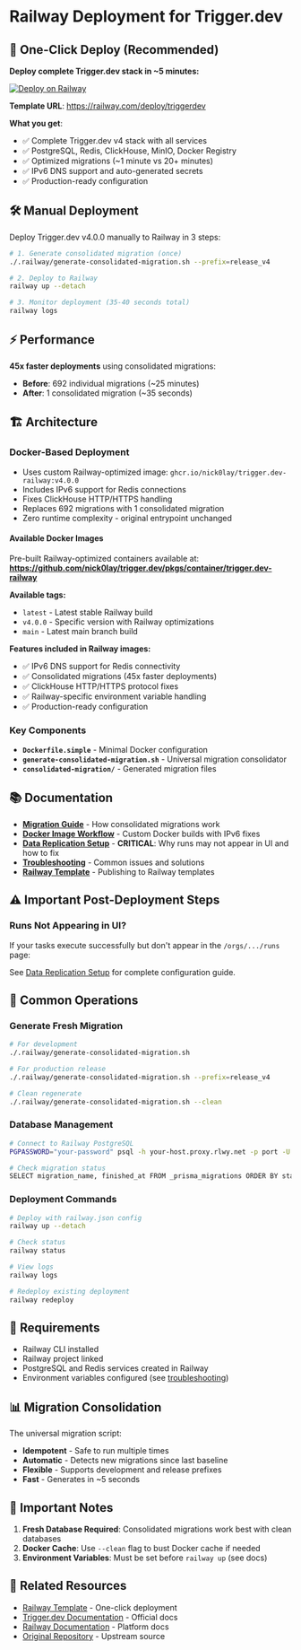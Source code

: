 # Railway Deployment for Trigger.dev

## 🚀 One-Click Deploy (Recommended)

**Deploy complete Trigger.dev stack in ~5 minutes:**

[![Deploy on Railway](https://railway.com/button.svg)](https://railway.com/deploy/c91Aj8?referralCode=CG2P3Y&utm_medium=integration&utm_source=template&utm_campaign=generic)

**Template URL**: https://railway.com/deploy/triggerdev

**What you get**:
- ✅ Complete Trigger.dev v4 stack with all services
- ✅ PostgreSQL, Redis, ClickHouse, MinIO, Docker Registry
- ✅ Optimized migrations (~1 minute vs 20+ minutes)
- ✅ IPv6 DNS support and auto-generated secrets
- ✅ Production-ready configuration

## 🛠️ Manual Deployment

Deploy Trigger.dev v4.0.0 manually to Railway in 3 steps:

```bash
# 1. Generate consolidated migration (once)
./.railway/generate-consolidated-migration.sh --prefix=release_v4

# 2. Deploy to Railway
railway up --detach

# 3. Monitor deployment (35-40 seconds total)
railway logs
```

## ⚡ Performance

**45x faster deployments** using consolidated migrations:
- **Before**: 692 individual migrations (~25 minutes)
- **After**: 1 consolidated migration (~35 seconds)

## 🏗️ Architecture

### Docker-Based Deployment
- Uses custom Railway-optimized image: `ghcr.io/nick0lay/trigger.dev-railway:v4.0.0`
- Includes IPv6 support for Redis connections
- Fixes ClickHouse HTTP/HTTPS handling
- Replaces 692 migrations with 1 consolidated migration
- Zero runtime complexity - original entrypoint unchanged

#### Available Docker Images
Pre-built Railway-optimized containers available at:
**https://github.com/nick0lay/trigger.dev/pkgs/container/trigger.dev-railway**

**Available tags:**
- `latest` - Latest stable Railway build
- `v4.0.0` - Specific version with Railway optimizations
- `main` - Latest main branch build

**Features included in Railway images:**
- ✅ IPv6 DNS support for Redis connectivity
- ✅ Consolidated migrations (45x faster deployments) 
- ✅ ClickHouse HTTP/HTTPS protocol fixes
- ✅ Railway-specific environment variable handling
- ✅ Production-ready configuration

### Key Components
- **`Dockerfile.simple`** - Minimal Docker configuration
- **`generate-consolidated-migration.sh`** - Universal migration consolidator
- **`consolidated-migration/`** - Generated migration files

## 📚 Documentation

- [**Migration Guide**](docs/migration-guide.md) - How consolidated migrations work
- [**Docker Image Workflow**](docs/docker-image-workflow.md) - Custom Docker builds with IPv6 fixes
- [**Data Replication Setup**](docs/DATA_REPLICATION.md) - **CRITICAL**: Why runs may not appear in UI and how to fix
- [**Troubleshooting**](docs/troubleshooting.md) - Common issues and solutions
- [**Railway Template**](docs/railway-template.md) - Publishing to Railway templates

## ⚠️ Important Post-Deployment Steps

### Runs Not Appearing in UI?
If your tasks execute successfully but don't appear in the `/orgs/.../runs` page:

See [Data Replication Setup](docs/DATA_REPLICATION.md) for complete configuration guide.

## 🔧 Common Operations

### Generate Fresh Migration
```bash
# For development
./.railway/generate-consolidated-migration.sh

# For production release
./.railway/generate-consolidated-migration.sh --prefix=release_v4

# Clean regenerate
./.railway/generate-consolidated-migration.sh --clean
```

### Database Management
```bash
# Connect to Railway PostgreSQL
PGPASSWORD="your-password" psql -h your-host.proxy.rlwy.net -p port -U postgres -d railway

# Check migration status
SELECT migration_name, finished_at FROM _prisma_migrations ORDER BY started_at DESC LIMIT 5;
```

### Deployment Commands
```bash
# Deploy with railway.json config
railway up --detach

# Check status
railway status

# View logs
railway logs

# Redeploy existing deployment
railway redeploy
```

## 🎯 Requirements

- Railway CLI installed
- Railway project linked
- PostgreSQL and Redis services created in Railway
- Environment variables configured (see [troubleshooting](docs/troubleshooting.md))

## 📊 Migration Consolidation

The universal migration script:
- **Idempotent** - Safe to run multiple times
- **Automatic** - Detects new migrations since last baseline
- **Flexible** - Supports development and release prefixes
- **Fast** - Generates in ~5 seconds

## 🚨 Important Notes

1. **Fresh Database Required**: Consolidated migrations work best with clean databases
2. **Docker Cache**: Use `--clean` flag to bust Docker cache if needed
3. **Environment Variables**: Must be set before `railway up` (see docs)

## 🔗 Related Resources

- [Railway Template](https://railway.com/deploy/triggerdev) - One-click deployment
- [Trigger.dev Documentation](https://trigger.dev/docs) - Official docs
- [Railway Documentation](https://docs.railway.app) - Platform docs
- [Original Repository](https://github.com/triggerdotdev/trigger.dev) - Upstream source
